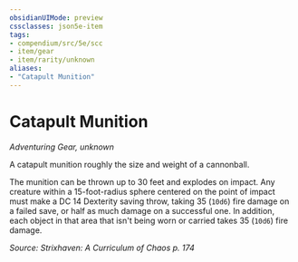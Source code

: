 ```yaml
---
obsidianUIMode: preview
cssclasses: json5e-item
tags:
- compendium/src/5e/scc
- item/gear
- item/rarity/unknown
aliases: 
- "Catapult Munition"
---
```

# Catapult Munition
*Adventuring Gear, unknown*  


A catapult munition roughly the size and weight of a cannonball.

The munition can be thrown up to 30 feet and explodes on impact. Any creature within a 15-foot-radius sphere centered on the point of impact must make a DC 14 Dexterity saving throw, taking 35 (`10d6`) fire damage on a failed save, or half as much damage on a successful one. In addition, each object in that area that isn't being worn or carried takes 35 (`10d6`) fire damage.

*Source: Strixhaven: A Curriculum of Chaos p. 174*